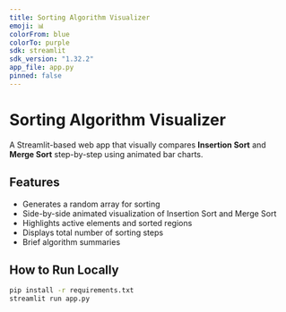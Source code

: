 ```yaml
---
title: Sorting Algorithm Visualizer
emoji: 📊
colorFrom: blue
colorTo: purple
sdk: streamlit
sdk_version: "1.32.2"
app_file: app.py
pinned: false
---
```


# Sorting Algorithm Visualizer

A Streamlit-based web app that visually compares **Insertion Sort** and **Merge Sort** step-by-step using animated bar charts.

## Features

- Generates a random array for sorting
- Side-by-side animated visualization of Insertion Sort and Merge Sort
- Highlights active elements and sorted regions
- Displays total number of sorting steps
- Brief algorithm summaries

## How to Run Locally

```bash
pip install -r requirements.txt
streamlit run app.py